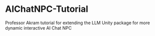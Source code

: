 # AIChatNPC-Tutorial
Professor Akram tutorial for extending the LLM Unity package for more dynamic interactive AI Chat NPC 
